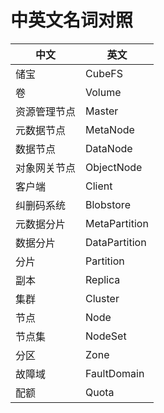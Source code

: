 # 中英文名词对照

| 中文     | 英文            |
|--------|---------------|
| 储宝     | CubeFS        |
| 卷      | Volume        |
| 资源管理节点 | Master        |
| 元数据节点  | MetaNode      |
| 数据节点   | DataNode      |
| 对象网关节点 | ObjectNode    |
| 客户端    | Client        |
| 纠删码系统  | Blobstore     |
| 元数据分片  | MetaPartition |
| 数据分片   | DataPartition |
| 分片     | Partition     |
| 副本     | Replica       |
| 集群     | Cluster       |
| 节点     | Node          |
| 节点集    | NodeSet       |
| 分区     | Zone          |
| 故障域    | FaultDomain   |
| 配额     | Quota         |


